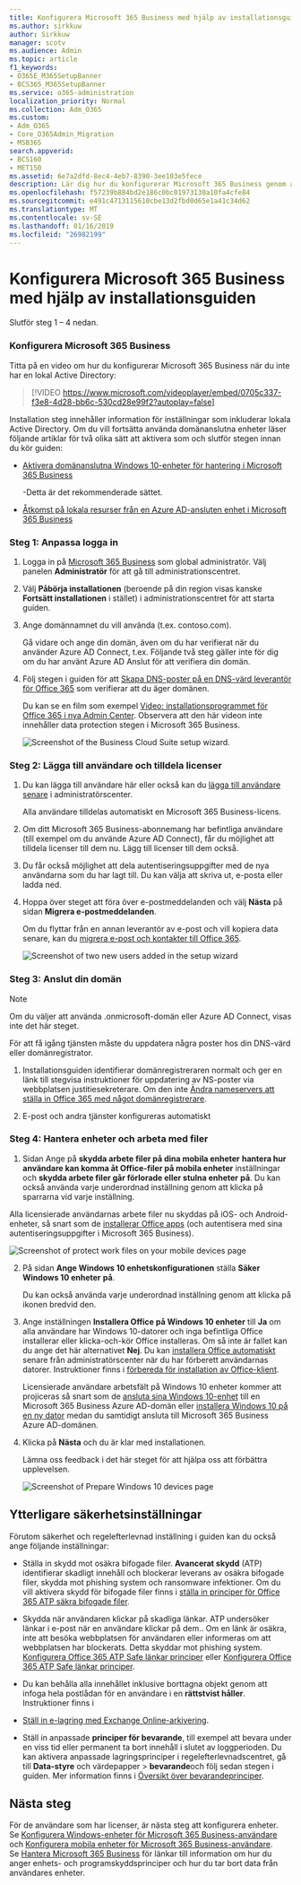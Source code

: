 ```yaml
---
title: Konfigurera Microsoft 365 Business med hjälp av installationsguiden
ms.author: sirkkuw
author: Sirkkuw
manager: scotv
ms.audience: Admin
ms.topic: article
f1_keywords:
- O365E_M365SetupBanner
- BCS365_M365SetupBanner
ms.service: o365-administration
localization_priority: Normal
ms.collection: Adm_O365
ms.custom:
- Adm_O365
- Core_O365Admin_Migration
- MSB365
search.appverid:
- BCS160
- MET150
ms.assetid: 6e7a2dfd-8ec4-4eb7-8390-3ee103e5fece
description: Lär dig hur du konfigurerar Microsoft 365 Business genom att fylla i fyra steg.
ms.openlocfilehash: f57239b884bd2e186c0bc01973130a10fa4cfe84
ms.sourcegitcommit: e491c4713115610cbe13d2fbd0d65e1a41c34d62
ms.translationtype: MT
ms.contentlocale: sv-SE
ms.lasthandoff: 01/16/2019
ms.locfileid: "26982199"
---
```

# <a name="set-up-microsoft-365-business-by-using-the-setup-wizard"></a>Konfigurera Microsoft 365 Business med hjälp av installationsguiden

Slutför steg 1 – 4 nedan.
  
### <a name="set-up-microsoft-365-business"></a>Konfigurera Microsoft 365 Business

Titta på en video om hur du konfigurerar Microsoft 365 Business när du inte har en lokal Active Directory:
  
> [!VIDEO https://www.microsoft.com/videoplayer/embed/0705c337-f3e8-4d28-bb6c-530cd28e99f2?autoplay=false]
  
Installation steg innehåller information för inställningar som inkluderar lokala Active Directory. Om du vill fortsätta använda domänanslutna enheter läser följande artiklar för två olika sätt att aktivera som och slutför stegen innan du kör guiden:
  
- [Aktivera domänanslutna Windows 10-enheter för hantering i Microsoft 365 Business](manage-windows-devices.md)
    
    -Detta är det rekommenderade sättet.
    
- [Åtkomst på lokala resurser från en Azure AD-ansluten enhet i Microsoft 365 Business](access-resources.md)
    
### <a name="step-1-personalize-sign-in"></a>Steg 1: Anpassa logga in

1. Logga in på [Microsoft 365 Business](https://portal.microsoft.com) som global administratör. Välj panelen **Administratör** för att gå till administrationscentret. 
    
2. Välj **Påbörja installationen** (beroende på din region visas kanske **Fortsätt installationen** i stället) i administrationscentret för att starta guiden. 
    
3. Ange domännamnet du vill använda (t.ex. contoso.com).
    
    Gå vidare och ange din domän, även om du har verifierat när du använder Azure AD Connect, t.ex. Följande två steg gäller inte för dig om du har använt Azure AD Anslut för att verifiera din domän.
    
4. Följ stegen i guiden för att [Skapa DNS-poster på en DNS-värd leverantör för Office 365](https://support.office.com/article/7b7b075d-79f9-4e37-8a9e-fb60c1d95166) som verifierar att du äger domänen. 
    
    Du kan se en film som exempel [Video: installationsprogrammet för Office 365 i nya Admin Center](https://support.office.com/article/a8c2002a-34bc-4ab3-93d8-9b5156c48bf8). Observera att den här videon inte innehåller data protection stegen i Microsoft 365 Business.
    
    ![Screenshot of the Business Cloud Suite setup wizard.](media/3c4fd40c-2de1-4a87-8ee0-78d3928c7bb7.png)
  
### <a name="step-2-add-users-and-assign-licenses"></a>Steg 2: Lägga till användare och tilldela licenser

1. Du kan lägga till användare här eller också kan du [lägga till användare senare](add-users-m365b.md) i administratörscenter. 
    
    Alla användare tilldelas automatiskt en Microsoft 365 Business-licens.
    
2. Om ditt Microsoft 365 Business-abonnemang har befintliga användare (till exempel om du använde Azure AD Connect), får du möjlighet att tilldela licenser till dem nu. Lägg till licenser till dem också.
    
3. Du får också möjlighet att dela autentiseringsuppgifter med de nya användarna som du har lagt till. Du kan välja att skriva ut, e-posta eller ladda ned.
    
4. Hoppa över steget att föra över e-postmeddelanden och välj **Nästa** på sidan **Migrera e-postmeddelanden**. 
    
    Om du flyttar från en annan leverantör av e-post och vill kopiera data senare, kan du [migrera e-post och kontakter till Office 365](https://support.office.com/article/a3e3bddb-582e-4133-8670-e61b9f58627e).
    
    ![Screenshot of two new users added in the setup wizard](media/8f729967-5c65-4ceb-b737-18119db40564.png)
  
### <a name="step-3-connect-your-domain"></a>Steg 3: Anslut din domän

> [!NOTE]
> Om du väljer att använda .onmicrosoft-domän eller Azure AD Connect, visas inte det här steget. 
  
För att få igång tjänsten måste du uppdatera några poster hos din DNS-värd eller domänregistrator.
  
1. Installationsguiden identifierar domänregistreraren normalt och ger en länk till stegvisa instruktioner för uppdatering av NS-poster via webbplatsen justitiesekreterare. Om den inte [Ändra nameservers att ställa in Office 365 med något domänregistrerare](https://support.office.com/article/a8b487a9-2a45-4581-9dc4-5d28a47010a2).
    
2. E-post och andra tjänster konfigureras automatiskt
    
### <a name="step-4-manage-devices-and-work-files"></a>Steg 4: Hantera enheter och arbeta med filer

1. Sidan Ange på **skydda arbete filer på dina mobila enheter** **hantera hur användare kan komma åt Office-filer på mobila enheter** inställningar och **skydda arbete filer går förlorade eller stulna enheter** **på**. Du kan också använda varje underordnad inställning genom att klicka på sparrarna vid varje inställning.
  
  Alla licensierade användarnas arbete filer nu skyddas på iOS- och Android-enheter, så snart som de [installerar Office apps](set-up-mobile-devices.md) (och autentisera med sina autentiseringsuppgifter i Microsoft 365 Business). 
  
  ![Screenshot of protect work files on your mobile devices page](media/3139a9aa-6228-4e74-8166-c6a886d7319f.PNG)
  
2. På sidan **Ange Windows 10 enhetskonfigurationen** ställa **Säker Windows 10 enheter** **på**.
  
   Du kan också använda varje underordnad inställning genom att klicka på ikonen bredvid den.
  
3. Ange inställningen **Installera Office på Windows 10 enheter** till **Ja** om alla användare har Windows 10-datorer och inga befintliga Office installerar eller klicka-och-kör Office installeras. Om så inte är fallet kan du ange det här alternativet **Nej**. Du kan [installera Office automatiskt](auto-install-or-uninstall-office.md) senare från administratörscenter när du har förberett användarnas datorer. Instruktioner finns i [förbereda för installation av Office-klient](prepare-for-office-client-deployment.md).
  
    Licensierade användare arbetsfält på Windows 10 enheter kommer att projiceras så snart som de [ansluta sina Windows 10-enhet](set-up-windows-devices.md) till en Microsoft 365 Business Azure AD-domän eller [installera Windows 10 på en ny dator](https://support.office.com/article/c654bd23-d256-4ac7-8fba-0c993bf5a771.aspx) medan du samtidigt ansluta till Microsoft 365 Business Azure AD-domänen. 
  
4. Klicka på **Nästa** och du är klar med installationen. 
  
    Lämna oss feedback i det här steget för att hjälpa oss att förbättra upplevelsen.
  
    ![Screenshot of Prepare Windows 10 devices page](media/bff701c1-48a3-44f4-aa95-9d959d57c85b.PNG)
  
## <a name="additional-security-settings"></a>Ytterligare säkerhetsinställningar

Förutom säkerhet och regelefterlevnad inställning i guiden kan du också ange följande inställningar:
  
- Ställa in skydd mot osäkra bifogade filer. **Avancerat skydd** (ATP) identifierar skadligt innehåll och blockerar leverans av osäkra bifogade filer, skydda mot phishing system och ransomware infektioner. Om du vill aktivera skydd för bifogade filer finns i [ställa in principer för Office 365 ATP säkra bifogade filer](https://support.office.com/article/078eb946-819a-4e13-8673-fe0c0ad3a775#setpolicy).
    
- Skydda när användaren klickar på skadliga länkar. ATP undersöker länkar i e-post när en användare klickar på dem.. Om en länk är osäkra, inte att besöka webbplatsen för användaren eller informeras om att webbplatsen har blockerats. Detta skyddar mot phishing system. [Konfigurera Office 365 ATP Safe länkar principer](https://support.office.com/article/bdd5372d-775e-4442-9c1b-609627b94b5d#reveddefaultscc) eller [Konfigurera Office 365 ATP Safe länkar principer](https://support.office.com/article/bdd5372d-775e-4442-9c1b-609627b94b5d#addemailpolscc).
    
- Du kan behålla alla innehållet inklusive borttagna objekt genom att infoga hela postlådan för en användare i en **rättstvist håller**. Instruktioner finns i 
- [Ställ in e-lagring med Exchange Online-arkivering](security-features.md#set-up-email-retention-with-exchange-online-archiving).
    
- Ställ in anpassade **principer för bevarande**, till exempel att bevara under en viss tid eller permanent ta bort innehåll i slutet av loggperioden. Du kan aktivera anpassade lagringsprinciper i regelefterlevnadscentret, gå till **Data-styre** och värdepapper \> **bevarande**och följ sedan stegen i guiden. Mer information finns i [Översikt över bevarandeprinciper](https://support.office.com/article/5e377752-700d-4870-9b6d-12bfc12d2423).
    
## <a name="next-steps"></a>Nästa steg

För de användare som har licenser, är nästa steg att konfigurera enheter.<br/> Se [Konfigurera Windows-enheter för Microsoft 365 Business-användare](set-up-windows-devices.md) och [Konfigurera mobila enheter för Microsoft 365 Business-användare](set-up-mobile-devices.md). <br/>Se [Hantera Microsoft 365 Business](manage.md) för länkar till information om hur du anger enhets- och programskyddsprinciper och hur du tar bort data från användares enheter. 
  


